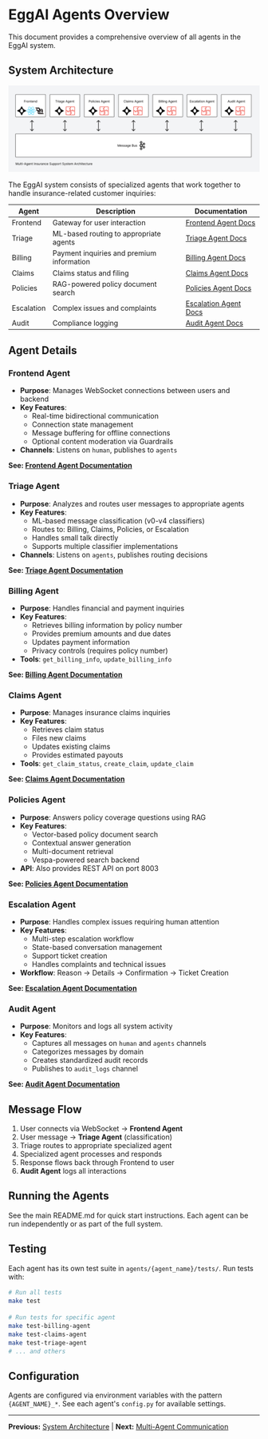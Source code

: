 # EggAI Agents Overview

This document provides a comprehensive overview of all agents in the EggAI system.

## System Architecture

![Architecture](https://raw.githubusercontent.com/eggai-tech/EggAI/refs/heads/main/docs/docs/assets/architecture-multi-agent-insurance-support-system.svg)

The EggAI system consists of specialized agents that work together to handle insurance-related customer inquiries:

| Agent       | Description                                      | Documentation                              |
|-------------|--------------------------------------------------|---------------------------------------------|
| Frontend    | Gateway for user interaction           | [Frontend Agent Docs](../agents/frontend/README.md)     |
| Triage      | ML-based routing to appropriate agents           | [Triage Agent Docs](../agents/triage/README.md)         |
| Billing     | Payment inquiries and premium information        | [Billing Agent Docs](../agents/billing/README.md)       |
| Claims      | Claims status and filing                         | [Claims Agent Docs](../agents/claims/README.md)         |
| Policies    | RAG-powered policy document search               | [Policies Agent Docs](../agents/policies/README.md)     |
| Escalation  | Complex issues and complaints                    | [Escalation Agent Docs](../agents/escalation/README.md) |
| Audit       | Compliance logging                               | [Audit Agent Docs](../agents/audit/README.md)           |

## Agent Details

### Frontend Agent

- **Purpose**: Manages WebSocket connections between users and backend
- **Key Features**: 
  - Real-time bidirectional communication
  - Connection state management
  - Message buffering for offline connections
  - Optional content moderation via Guardrails
- **Channels**: Listens on `human`, publishes to `agents`

**See: [Frontend Agent Documentation](../agents/frontend/README.md)**

### Triage Agent

- **Purpose**: Analyzes and routes user messages to appropriate agents
- **Key Features**:
  - ML-based message classification (v0-v4 classifiers)
  - Routes to: Billing, Claims, Policies, or Escalation
  - Handles small talk directly
  - Supports multiple classifier implementations
- **Channels**: Listens on `agents`, publishes routing decisions

**See: [Triage Agent Documentation](../agents/triage/README.md)**

### Billing Agent

- **Purpose**: Handles financial and payment inquiries
- **Key Features**:
  - Retrieves billing information by policy number
  - Provides premium amounts and due dates
  - Updates payment information
  - Privacy controls (requires policy number)
- **Tools**: `get_billing_info`, `update_billing_info`

**See: [Billing Agent Documentation](../agents/billing/README.md)**

### Claims Agent

- **Purpose**: Manages insurance claims inquiries
- **Key Features**:
  - Retrieves claim status
  - Files new claims
  - Updates existing claims
  - Provides estimated payouts
- **Tools**: `get_claim_status`, `create_claim`, `update_claim`

**See: [Claims Agent Documentation](../agents/claims/README.md)**

### Policies Agent

- **Purpose**: Answers policy coverage questions using RAG
- **Key Features**:
  - Vector-based policy document search
  - Contextual answer generation
  - Multi-document retrieval
  - Vespa-powered search backend
- **API**: Also provides REST API on port 8003

**See: [Policies Agent Documentation](../agents/policies/README.md)**

### Escalation Agent

- **Purpose**: Handles complex issues requiring human attention
- **Key Features**:
  - Multi-step escalation workflow
  - State-based conversation management
  - Support ticket creation
  - Handles complaints and technical issues
- **Workflow**: Reason → Details → Confirmation → Ticket Creation

**See: [Escalation Agent Documentation](../agents/escalation/README.md)**

### Audit Agent

- **Purpose**: Monitors and logs all system activity
- **Key Features**:
  - Captures all messages on `human` and `agents` channels
  - Categorizes messages by domain
  - Creates standardized audit records
  - Publishes to `audit_logs` channel

**See: [Audit Agent Documentation](../agents/audit/README.md)**

## Message Flow

1. User connects via WebSocket → **Frontend Agent**
2. User message → **Triage Agent** (classification)
3. Triage routes to appropriate specialized agent
4. Specialized agent processes and responds
5. Response flows back through Frontend to user
6. **Audit Agent** logs all interactions

## Running the Agents

See the main README.md for quick start instructions. Each agent can be run independently or as part of the full system.

## Testing

Each agent has its own test suite in `agents/{agent_name}/tests/`. Run tests with:

```bash
# Run all tests
make test

# Run tests for specific agent
make test-billing-agent
make test-claims-agent
make test-triage-agent
# ... and others
```

## Configuration

Agents are configured via environment variables with the pattern `{AGENT_NAME}_*`. See each agent's `config.py` for available settings.


---

**Previous:** [System Architecture](system-architecture.md) | **Next:** [Multi-Agent Communication](multi-agent-communication.md)
